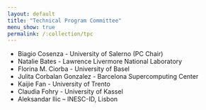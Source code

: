 ```yaml
---
layout: default
title: "Technical Program Committee"
menu_show: true
permalink: /:collection/tpc
---
```



* Biagio Cosenza - University of Salerno (PC Chair)
* Natalie Bates - Lawrence Livermore National Laboratory
* Florina M. Ciorba - University of Basel
* Julita Corbalan Gonzalez - Barcelona Supercomputing Center
* Kaijie Fan - University of Trento
* Claudia Fohry - University of Kassel
* Aleksandar Ilic – INESC-ID, Lisbon







